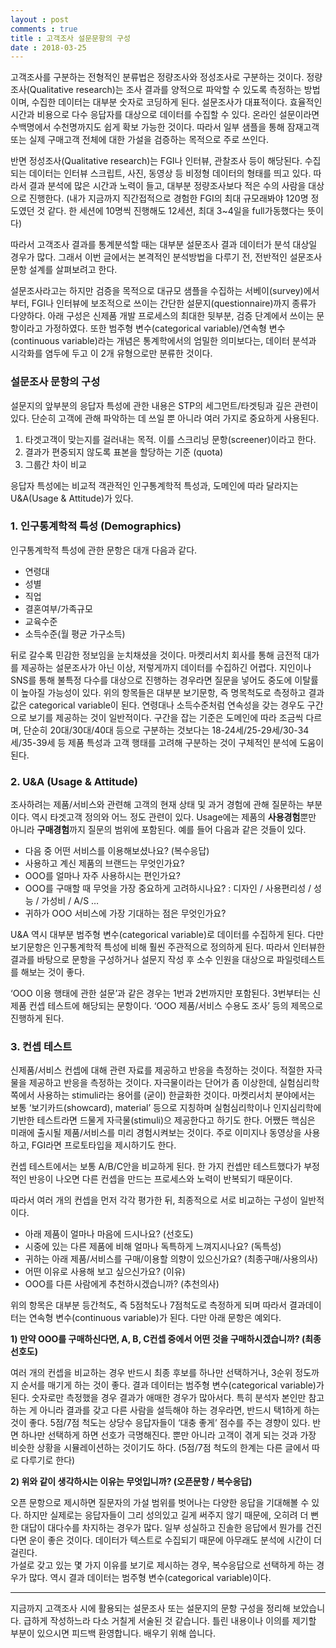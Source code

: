 ```yaml
---
layout : post
comments : true
title : 고객조사 설문문항의 구성
date : 2018-03-25
---
```


고객조사를 구분하는 전형적인 분류법은 정량조사와 정성조사로 구분하는 것이다.
정량조사(Qualitative research)는 조사 결과를 양적으로 파악할 수 있도록 측정하는 방법이며, 수집한 데이터는 대부분 숫자로 코딩하게 된다. 설문조사가 대표적이다. 효율적인 시간과 비용으로 다수 응답자를 대상으로 데이터를 수집할 수 있다. 온라인 설문이라면 수백명에서 수천명까지도 쉽게 확보 가능한 것이다. 따라서 일부 샘플을 통해 잠재고객 또는 실제 구매고객 전체에 대한 가설을 검증하는 목적으로 주로 쓰인다. 

반면 정성조사(Qualitative research)는 FGI나 인터뷰, 관찰조사 등이 해당된다. 수집되는 데이터는 인터뷰 스크립트, 사진, 동영상 등 비정형 데이터의 형태를 띄고 있다. 따라서 결과 분석에 많은 시간과 노력이 들고, 대부분 정량조사보다 적은 수의 사람을 대상으로 진행한다. (내가 지금까지 직간접적으로 경험한 FGI의 최대 규모래봐야 120명 정도였던 것 같다. 한 세션에 10명씩 진행해도 12세션, 최대 3~4일을 full가동했다는 뜻이다)

따라서 고객조사 결과를 통계분석할 때는 대부분 설문조사 결과 데이터가 분석 대상일 경우가 많다. 그래서 이번 글에서는 본격적인 분석방법을 다루기 전, 전반적인 설문조사 문항 설계를 살펴보려고 한다. 

설문조사라고는 하지만 검증을 목적으로 대규모 샘플을 수집하는 서베이(survey)에서부터, FGI나 인터뷰에 보조적으로 쓰이는 간단한 설문지(questionnaire)까지 종류가 다양하다. 아래 구성은 신제품 개발 프로세스의 최대한 뒷부분, 검증 단계에서 쓰이는 문항이라고 가정하였다. 또한 범주형 변수(categorical variable)/연속형 변수(continuous variable)라는 개념은 통계학에서의 엄밀한 의미보다는, 데이터 분석과 시각화를 염두에 두고 이 2개 유형으로만 분류한 것이다.  

### 설문조사 문항의 구성

설문지의 앞부분의 응답자 특성에 관한 내용은 STP의 세그먼트/타겟팅과 깊은 관련이 있다. 단순히 고객에 관해 파악하는 데 쓰일 뿐 아니라 여러 가지로 중요하게 사용된다. 

1) 타겟고객이 맞는지를 걸러내는 목적. 이를 스크리닝 문항(screener)이라고 한다. 
2) 결과가 편중되지 않도록 표본을 할당하는 기준 (quota)
3) 그룹간 차이 비교

응답자 특성에는 비교적 객관적인 인구통계학적 특성과, 도메인에 따라 달라지는 U&A(Usage & Attitude)가 있다. 

### 1. 인구통계학적 특성 (Demographics)

인구통계학적 특성에 관한 문항은 대개 다음과 같다.
* 연령대
* 성별 
* 직업 
* 결혼여부/가족규모
* 교육수준
* 소득수준(월 평균 가구소득)

뒤로 갈수록 민감한 정보임을 눈치채셨을 것이다. 마켓리서치 회사를 통해 금전적 대가를 제공하는 설문조사가 아닌 이상, 저렇게까지 데이터를 수집하긴 어렵다. 지인이나 SNS를 통해 불특정 다수를 대상으로 진행하는 경우라면 질문을 넣어도 중도에 이탈률이 높아질 가능성이 있다. 
위의 항목들은 대부분 보기문항, 즉 명목척도로 측정하고 결과값은 categorical variable이 된다. 
연령대나 소득수준처럼 연속성을 갖는 경우도 구간으로 보기를 제공하는 것이 일반적이다. 구간을 잡는 기준은 도메인에 따라 조금씩 다르며, 
단순히 20대/30대/40대 등으로 구분하는 것보다는 18-24세/25-29세/30-34세/35-39세 등 제품 특성과 고객 행태를 고려해 구분하는 것이 구체적인 분석에 도움이 된다.  

### 2. U&A (Usage & Attitude)
조사하려는 제품/서비스와 관련해 고객의 현재 상태 및 과거 경험에 관해 질문하는 부분이다. 역시 타겟고객 정의와 어느 정도 관련이 있다. 
Usage에는 제품의 **사용경험**뿐만 아니라 **구매경험**까지 질문의 범위에 포함된다. 예를 들어 다음과 같은 것들이 있다. 

* 다음 중 어떤 서비스를 이용해보셨나요? (복수응답)
* 사용하고 계신 제품의 브랜드는 무엇인가요?
* OOO를 얼마나 자주 사용하시는 편인가요? 
* OOO를 구매할 때 무엇을 가장 중요하게 고려하시나요? 
  : 디자인 / 사용편리성 / 성능 / 가성비 / A/S …
* 귀하가 OOO 서비스에 가장 기대하는 점은 무엇인가요? 

U&A 역시 대부분 범주형 변수(categorical variable)로 데이터를 수집하게 된다. 다만 보기문항은 인구통계학적 특성에 비해 훨씬 주관적으로 정의하게 된다. 
따라서 인터뷰한 결과를 바탕으로 문항을 구성하거나 설문지 작성 후 소수 인원을 대상으로 파일럿테스트를 해보는 것이 좋다. 

‘OOO 이용 행태에 관한 설문’과 같은 경우는 1번과 2번까지만 포함된다. 3번부터는 신제품 컨셉 테스트에 해당되는 문항이다. ‘OOO 제품/서비스 수용도 조사’ 등의 제목으로 진행하게 된다. 


 ### 3. 컨셉 테스트
신제품/서비스 컨셉에 대해 관련 자료를 제공하고 반응을 측정하는 것이다. 
적절한 자극물을 제공하고 반응을 측정하는 것이다. 자극물이라는 단어가 좀 이상한데, 실험심리학 쪽에서 사용하는 stimuli라는 용어를 (굳이) 한글화한 것이다. 마켓리서치 분야에서는 보통 ‘보기카드(showcard), material’ 등으로 지칭하며 실험심리학이나 인지심리학에 기반한 테스트라면 드물게 자극물(stimuli)으 제공한다고 하기도 한다. 어쨌든 핵심은 미래에 출시될 제품/서비스를 미리 경험시켜보는 것이다. 주로 이미지나 동영상을 사용하고, FGI라면 프로토타입을 제시하기도 한다.  

컨셉 테스트에서는 보통 A/B/C안을 비교하게 된다. 한 가지 컨셉만 테스트했다가 부정적인 반응이 나오면 다른 컨셉을 만드는 프로세스와 노력이 반복되기 때문이다. 

따라서 여러 개의 컨셉을 먼저 각각 평가한 뒤, 최종적으로 서로 비교하는 구성이 일반적이다.


* 아래 제품이 얼마나 마음에 드시나요? (선호도)
* 시중에 있는 다른 제품에 비해 얼마나 독특하게 느껴지시나요?  (독특성)
* 귀하는 아래 제품/서비스를 구매/이용할 의향이 있으신가요? (최종구매/사용의사)
* 어떤 이유로 사용해 보고 싶으신가요? (이유)
* OOO를 다른 사람에게 추천하시겠습니까? (추천의사)


위의 항목은 대부분 등간척도, 즉 5점척도나 7점척도로 측정하게 되며 따라서 결과데이터는 연속형 변수(continuous variable)가 된다. 다만 아래 문항은 예외다.

**1) 만약 OOO를 구매하신다면, A, B, C컨셉 중에서 어떤 것을 구매하시겠습니까? (최종 선호도)**

여러 개의 컨셉을 비교하는 경우 반드시 최종 후보를 하나만 선택하거나, 3순위 정도까지 순서를 매기게 하는 것이 좋다. 결과 데이터는 범주형 변수(categorical variable)가 된다.
숫자로만 측정했을 경우 결과가 애매한 경우가 많아서다. 특히 분석자 본인만 참고하는 게 아니라 결과를 갖고 다른 사람을 설득해야 하는 경우라면, 반드시 택1하게 하는 것이 좋다. 5점/7점 척도는 상당수 응답자들이 ‘대충 좋게’ 점수를 주는 경향이 있다. 반면 하나만 선택하게 하면 선호가 극명해진다. 뿐만 아니라 고객이 겪게 되는 것과 가장 비슷한 상황을 시뮬레이션하는 것이기도 하다. (5점/7점 척도의 한계는 다른 글에서 따로 다루기로 한다)

**2) 위와 같이 생각하시는 이유는 무엇입니까? (오픈문항 / 복수응답)**

오픈 문항으로 제시하면 질문자의 가설 범위를 벗어나는 다양한 응답을 기대해볼 수 있다. 하지만 실제로는 응답자들이 그리 성의있고 길게 써주지 않기 때문에, 오히려 더 뻔한 대답이 대다수를 차지하는 경우가 많다. 일부 성실하고 진솔한 응답에서 뭔가를 건진다면 운이 좋은 것이다. 데이터가 텍스트로 수집되기 때문에 아무래도 분석에 시간이 더 걸린다.  
가설로 갖고 있는 몇 가지 이유를 보기로 제시하는 경우, 복수응답으로 선택하게 하는 경우가 많다. 역시 결과 데이터는 범주형 변수(categorical variable)이다. 


*****
지금까지 고객조사 시에 활용되는 설문조사 또는 설문지의 문항 구성을 정리해 보았습니다. 급하게 작성하느라 다소 거칠게 서술된 것 같습니다. 틀린 내용이나 이의를 제기할 부분이 있으시면 피드백 환영합니다. 배우기 위해 씁니다. 
